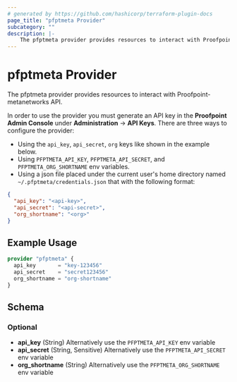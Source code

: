 ```yaml
---
# generated by https://github.com/hashicorp/terraform-plugin-docs
page_title: "pfptmeta Provider"
subcategory: ""
description: |-
    The pfptmeta provider provides resources to interact with Proofpoint-metanetworks API.
---
```


# pfptmeta Provider

The pfptmeta provider provides resources to interact with Proofpoint-metanetworks API.

In order to use the provider you must generate an API key in the **Proofpoint Admin Console** under **Administration** -> **API Keys**.
There are three ways to configure the provider:
- Using the `api_key`, `api_secret`, `org` keys like shown in the example below.
- Using `PFPTMETA_API_KEY`, `PFPTMETA_API_SECRET`, and `PFPTMETA_ORG_SHORTNAME` env variables.
- Using a json file placed under the current user's home directory named `~/.pfptmeta/credentials.json` that with the following format:
```json
{
  "api_key": "<api-key>",
  "api_secret": "<api-secret>",
  "org_shortname": "<org>"
}

```



## Example Usage

```terraform
provider "pfptmeta" {
  api_key       = "key-123456"
  api_secret    = "secret123456"
  org_shortname = "org-shortname"
}
```

<!-- schema generated by tfplugindocs -->
## Schema

### Optional

- **api_key** (String) Alternatively use the `PFPTMETA_API_KEY` env variable
- **api_secret** (String, Sensitive) Alternatively use the `PFPTMETA_API_SECRET` env variable
- **org_shortname** (String) Alternatively use the `PFPTMETA_ORG_SHORTNAME` env variable